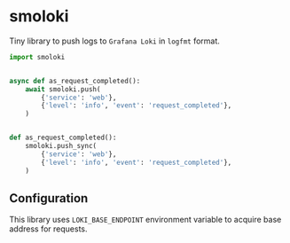 # smoloki

Tiny library to push logs to `Grafana Loki` in `logfmt` format.

```py
import smoloki


async def as_request_completed():
    await smoloki.push(
        {'service': 'web'},
        {'level': 'info', 'event': 'request_completed'},
    )


def as_request_completed():
    smoloki.push_sync(
        {'service': 'web'},
        {'level': 'info', 'event': 'request_completed'},
    )
```

## Configuration

This library uses `LOKI_BASE_ENDPOINT` environment variable to acquire
base address for requests.

